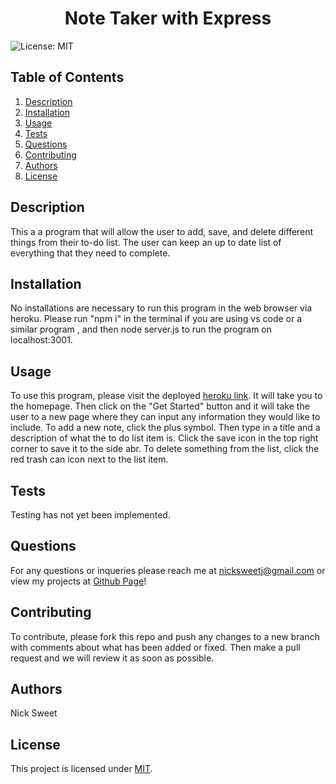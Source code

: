 
  <h1 align="center">Note Taker with Express </h1>
  

  ![License: MIT](https://img.shields.io/badge/License-MIT-yellow.svg)
  ## Table of Contents
  1. [Description](#description)
  2. [Installation](#installation)
  3. [Usage](#usage)
  4. [Tests](#tests)
  5. [Questions](#questions)
  6. [Contributing](#contributing)
  7. [Authors](#authors)
  8. [License](#license)
  ## Description<a name="description"></a>
  This a a program that will allow the user to add, save, and delete different things from their to-do list. The user can keep an up to date list of everything that they need to complete. 

  ## Installation<a name="installation"></a>
  No installations are necessary to run this program in the web browser via heroku. Please run "npm i" in the terminal if you are using vs code or a similar program , and then node server.js to run the program on localhost:3001. 

  ## Usage<a name="usage"></a> 
  To use this program, please visit the deployed [heroku link](https://note-taker-express14-868d20e5eb89.herokuapp.com/). It will take you to the homepage. Then click on the "Get Started" button and it will take the user to a new page where they can input any information  they would like to include. To add a new note, click the plus symbol. Then type in a title and a description of what the to do list item is. Click the save icon in the top right corner to save it to the side abr. To delete something from the list, click the red trash can icon next to the list item. 

  ## Tests<a name="tests"></a>
  Testing has not yet been implemented.  

  ## Questions<a name="questions"></a>
  For any questions or inqueries please reach me at nicksweetj@gmail.com or view my projects at [Github Page](https://github.com/NickSweet1)! 

  ## Contributing<a name="contributing"></a>
  To contribute, please fork this repo and push any changes to a new branch with comments about what has been added or fixed. Then make a pull request and we will review it as soon as possible.  

  ## Authors<a name="authors"></a>
  Nick Sweet 

  ## License<a name="license"></a>
  This project is licensed under [MIT](https://opensource.org/licenses/MIT).
